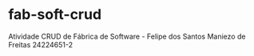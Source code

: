 # fab-soft-crud
Atividade CRUD de Fábrica de Software - Felipe dos Santos Maniezo de Freitas 24224651-2
